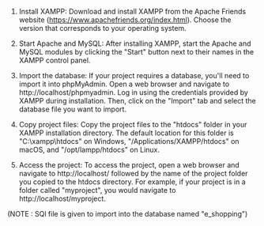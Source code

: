 1. Install XAMPP: Download and install XAMPP from the Apache Friends website (https://www.apachefriends.org/index.html). Choose the version that corresponds to your operating system.

2. Start Apache and MySQL: After installing XAMPP, start the Apache and MySQL modules by clicking the "Start" button next to their names in the XAMPP control panel.

3. Import the database: If your project requires a database, you'll need to import it into phpMyAdmin. Open a web browser and navigate to http://localhost/phpmyadmin. Log in using the credentials provided by XAMPP during installation. Then, click on the "Import" tab and select the database file you want to import.

4. Copy project files: Copy the project files to the "htdocs" folder in your XAMPP installation directory. The default location for this folder is "C:\xampp\htdocs" on Windows, "/Applications/XAMPP/htdocs" on macOS, and "/opt/lampp/htdocs" on Linux.

5. Access the project: To access the project, open a web browser and navigate to http://localhost/ followed by the name of the project folder you copied to the htdocs directory. For example, if your project is in a folder called "myproject", you would navigate to http://localhost/myproject.


(NOTE : SQl file is given to import into the  database named "e_shopping")
